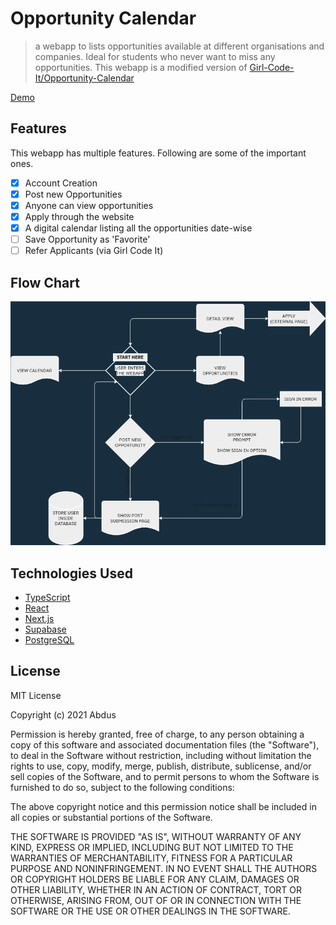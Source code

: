 # Opportunity Calendar

> a webapp to lists opportunities available at different organisations and
> companies. Ideal for students who never want to miss any opportunities. This
> webapp is a modified version of
> [Girl-Code-It/Opportunity-Calendar](https://github.com/Girl-Code-It/Opportunity-Calendar-Frontend)

[Demo](https://opp-cal.vercel.app)

## Features

This webapp has multiple features. Following are some of the important ones.

- [x] Account Creation
- [x] Post new Opportunities
- [x] Anyone can view opportunities
- [x] Apply through the website
- [x] A digital calendar listing all the opportunities date-wise
- [ ] Save Opportunity as 'Favorite'
- [ ] Refer Applicants (via Girl Code It)

## Flow Chart

![flow chart](./docs/opp-cal-sys-design.png)

## Technologies Used

- [TypeScript](https://www.typescriptlang.org/)
- [React](https://reactjs.org)
- [Next.js](https://nextjs.org)
- [Supabase](https://supabase.io/)
- [PostgreSQL](https://www.postgresql.org/)


## License

MIT License

Copyright (c) 2021 Abdus

Permission is hereby granted, free of charge, to any person obtaining a copy
of this software and associated documentation files (the "Software"), to deal
in the Software without restriction, including without limitation the rights
to use, copy, modify, merge, publish, distribute, sublicense, and/or sell
copies of the Software, and to permit persons to whom the Software is
furnished to do so, subject to the following conditions:

The above copyright notice and this permission notice shall be included in all
copies or substantial portions of the Software.

THE SOFTWARE IS PROVIDED "AS IS", WITHOUT WARRANTY OF ANY KIND, EXPRESS OR
IMPLIED, INCLUDING BUT NOT LIMITED TO THE WARRANTIES OF MERCHANTABILITY,
FITNESS FOR A PARTICULAR PURPOSE AND NONINFRINGEMENT. IN NO EVENT SHALL THE
AUTHORS OR COPYRIGHT HOLDERS BE LIABLE FOR ANY CLAIM, DAMAGES OR OTHER
LIABILITY, WHETHER IN AN ACTION OF CONTRACT, TORT OR OTHERWISE, ARISING FROM,
OUT OF OR IN CONNECTION WITH THE SOFTWARE OR THE USE OR OTHER DEALINGS IN THE
SOFTWARE.
